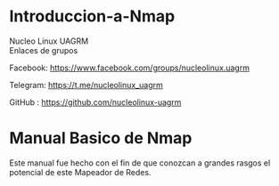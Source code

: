 # Introduccion-a-Nmap


Nucleo Linux UAGRM   
Enlaces de grupos          

Facebook: https://www.facebook.com/groups/nucleolinux.uagrm 

Telegram: https://t.me/nucleolinux_uagrm                     

GitHub  : https://github.com/nucleolinux-uagrm               





# Manual Basico de Nmap

Este manual fue hecho con el fin de que conozcan a grandes rasgos el potencial de este Mapeador de Redes. 
